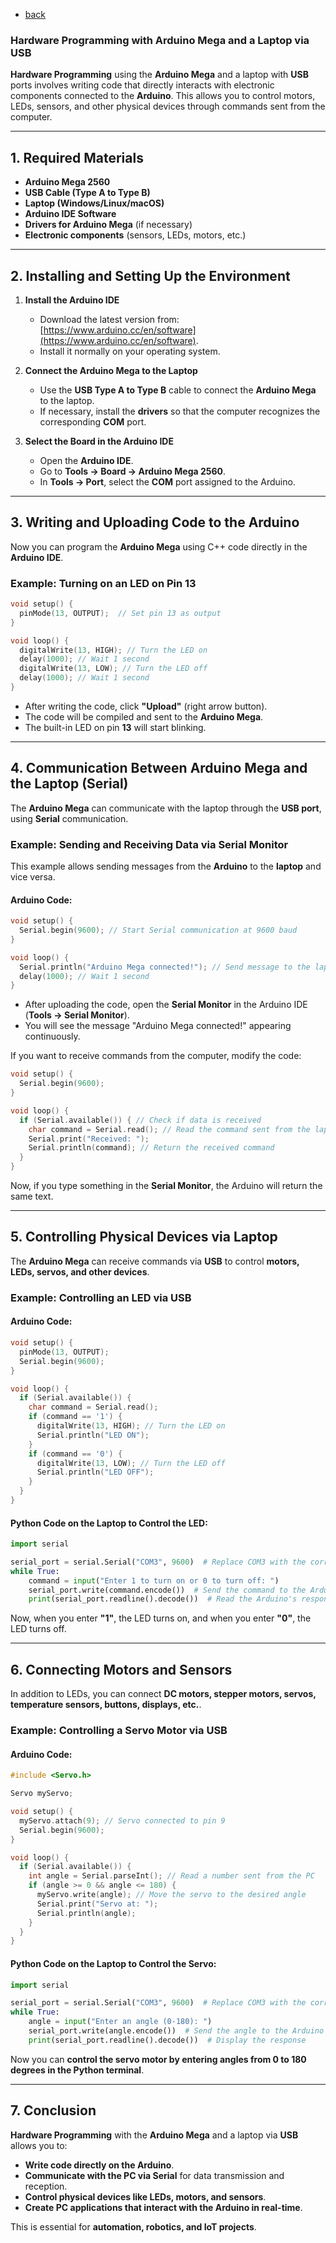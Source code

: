 - [back](https://github.com/0joseDark/my-programming-language/blob/main/doc-en/README.md)
### Hardware Programming with Arduino Mega and a Laptop via USB

**Hardware Programming** using the **Arduino Mega** and a laptop with **USB** ports involves writing code that directly interacts with electronic components connected to the **Arduino**. This allows you to control motors, LEDs, sensors, and other physical devices through commands sent from the computer.

---

## 1. **Required Materials**
- **Arduino Mega 2560**
- **USB Cable (Type A to Type B)**
- **Laptop (Windows/Linux/macOS)**
- **Arduino IDE Software**
- **Drivers for Arduino Mega** (if necessary)
- **Electronic components** (sensors, LEDs, motors, etc.)

---

## 2. **Installing and Setting Up the Environment**
1. **Install the Arduino IDE**  
   - Download the latest version from: [https://www.arduino.cc/en/software](https://www.arduino.cc/en/software).
   - Install it normally on your operating system.

2. **Connect the Arduino Mega to the Laptop**
   - Use the **USB Type A to Type B** cable to connect the **Arduino Mega** to the laptop.
   - If necessary, install the **drivers** so that the computer recognizes the corresponding **COM** port.

3. **Select the Board in the Arduino IDE**
   - Open the **Arduino IDE**.
   - Go to **Tools → Board → Arduino Mega 2560**.
   - In **Tools → Port**, select the **COM** port assigned to the Arduino.

---

## 3. **Writing and Uploading Code to the Arduino**
Now you can program the **Arduino Mega** using C++ code directly in the **Arduino IDE**.  

### Example: Turning on an LED on Pin 13
```cpp
void setup() {
  pinMode(13, OUTPUT);  // Set pin 13 as output
}

void loop() {
  digitalWrite(13, HIGH); // Turn the LED on
  delay(1000); // Wait 1 second
  digitalWrite(13, LOW); // Turn the LED off
  delay(1000); // Wait 1 second
}
```
- After writing the code, click **"Upload"** (right arrow button).
- The code will be compiled and sent to the **Arduino Mega**.
- The built-in LED on pin **13** will start blinking.

---

## 4. **Communication Between Arduino Mega and the Laptop (Serial)**
The **Arduino Mega** can communicate with the laptop through the **USB port**, using **Serial** communication.

### Example: Sending and Receiving Data via Serial Monitor
This example allows sending messages from the **Arduino** to the **laptop** and vice versa.

#### Arduino Code:
```cpp
void setup() {
  Serial.begin(9600); // Start Serial communication at 9600 baud
}

void loop() {
  Serial.println("Arduino Mega connected!"); // Send message to the laptop
  delay(1000); // Wait 1 second
}
```
- After uploading the code, open the **Serial Monitor** in the Arduino IDE (**Tools → Serial Monitor**).
- You will see the message "Arduino Mega connected!" appearing continuously.

If you want to receive commands from the computer, modify the code:
```cpp
void setup() {
  Serial.begin(9600);
}

void loop() {
  if (Serial.available()) { // Check if data is received
    char command = Serial.read(); // Read the command sent from the laptop
    Serial.print("Received: ");
    Serial.println(command); // Return the received command
  }
}
```
Now, if you type something in the **Serial Monitor**, the Arduino will return the same text.

---

## 5. **Controlling Physical Devices via Laptop**
The **Arduino Mega** can receive commands via **USB** to control **motors, LEDs, servos, and other devices**.

### Example: Controlling an LED via USB
#### Arduino Code:
```cpp
void setup() {
  pinMode(13, OUTPUT);
  Serial.begin(9600);
}

void loop() {
  if (Serial.available()) {
    char command = Serial.read();
    if (command == '1') {
      digitalWrite(13, HIGH); // Turn the LED on
      Serial.println("LED ON");
    }
    if (command == '0') {
      digitalWrite(13, LOW); // Turn the LED off
      Serial.println("LED OFF");
    }
  }
}
```
#### Python Code on the Laptop to Control the LED:
```python
import serial

serial_port = serial.Serial("COM3", 9600)  # Replace COM3 with the correct port
while True:
    command = input("Enter 1 to turn on or 0 to turn off: ")
    serial_port.write(command.encode())  # Send the command to the Arduino
    print(serial_port.readline().decode())  # Read the Arduino's response
```
Now, when you enter **"1"**, the LED turns on, and when you enter **"0"**, the LED turns off.

---

## 6. **Connecting Motors and Sensors**
In addition to LEDs, you can connect **DC motors, stepper motors, servos, temperature sensors, buttons, displays, etc.**.

### Example: Controlling a Servo Motor via USB
#### Arduino Code:
```cpp
#include <Servo.h>

Servo myServo;

void setup() {
  myServo.attach(9); // Servo connected to pin 9
  Serial.begin(9600);
}

void loop() {
  if (Serial.available()) {
    int angle = Serial.parseInt(); // Read a number sent from the PC
    if (angle >= 0 && angle <= 180) {
      myServo.write(angle); // Move the servo to the desired angle
      Serial.print("Servo at: ");
      Serial.println(angle);
    }
  }
}
```
#### Python Code on the Laptop to Control the Servo:
```python
import serial

serial_port = serial.Serial("COM3", 9600)  # Replace COM3 with the correct port
while True:
    angle = input("Enter an angle (0-180): ")
    serial_port.write(angle.encode())  # Send the angle to the Arduino
    print(serial_port.readline().decode())  # Display the response
```
Now you can **control the servo motor by entering angles from 0 to 180 degrees in the Python terminal**.

---

## 7. **Conclusion**
**Hardware Programming** with the **Arduino Mega** and a laptop via **USB** allows you to:
- **Write code directly on the Arduino**.
- **Communicate with the PC via Serial** for data transmission and reception.
- **Control physical devices like LEDs, motors, and sensors**.
- **Create PC applications that interact with the Arduino in real-time**.

This is essential for **automation, robotics, and IoT projects**.
